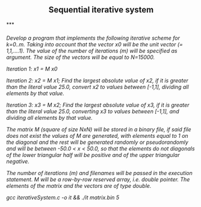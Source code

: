 <h2 align="center"> Sequential iterative system </h2>
***
<h6> 
Develop a program that implements the following iterative scheme for k=0..m. Taking into account that the vector x0 will be the unit vector (= 1,1,....1). The value of the number of iterations (m) will be specified as argument. The size of the vectors will be equal to N=15000.

Iteration 1: x1 = M x0

Iteration 2: x2 = M x1; Find the largest absolute value of x2, if it is greater than the literal value 25.0, convert x2 to values between [-1,1], dividing all elements by that value.

Iteration 3: x3 = M x2; Find the largest absolute value of x3, if it is greater than the literal value 25.0,
converting x3 to values between [-1,1], and dividing all elements by that value.

The matrix M (square of size NxN) will be stored in a binary file, if said file does not exist the values of M are generated, with elements equal to 1 on the diagonal and the rest will be generated randomly
or pseudorandomly and will be between -50.0 < x < 50.0, so that the elements do not diagonals of the lower triangular half will be positive and of the upper triangular negative.

The number of iterations (m) and filenames will be passed in the execution statement. M will be a row-by-row reserved array, i.e. double pointer. The elements of the matrix and the vectors are of type
double.

gcc iterativeSystem.c -o it && ./it matrix.bin 5

</h6>
